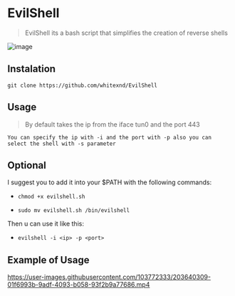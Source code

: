 # EvilShell

>EvilShell its a bash script that simplifies the creation of reverse shells

![image](https://user-images.githubusercontent.com/103772333/203641445-20a1003f-c497-46f9-95b6-72c1f8b4521e.png)

## Instalation


`git clone https://github.com/whitexnd/EvilShell`

## Usage

> By default takes the ip from the iface tun0 and the port 443

`You can specify the ip with -i and the port with -p
also you can select the shell with -s parameter`

## Optional

I suggest you to add it into your $PATH with the following commands:
- `chmod +x evilshell.sh`

- `sudo mv evilshell.sh /bin/evilshell`

Then u can use it like this:
- `evilshell -i <ip> -p <port>`

## Example of Usage
https://user-images.githubusercontent.com/103772333/203640309-01f6993b-9adf-4093-b058-93f2b9a77686.mp4






